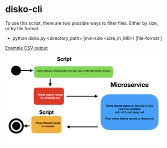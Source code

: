 # disko-cli

To use this script, there are two possible ways to filter files. Either by size, or by file format: 
- python disko.py <directory_path> [min-size <size_in_MB>] [file-format <format>]

[Example CSV output](example-csv/unfiltered.csv) 

![Diagram](images/diagram.jpeg)

